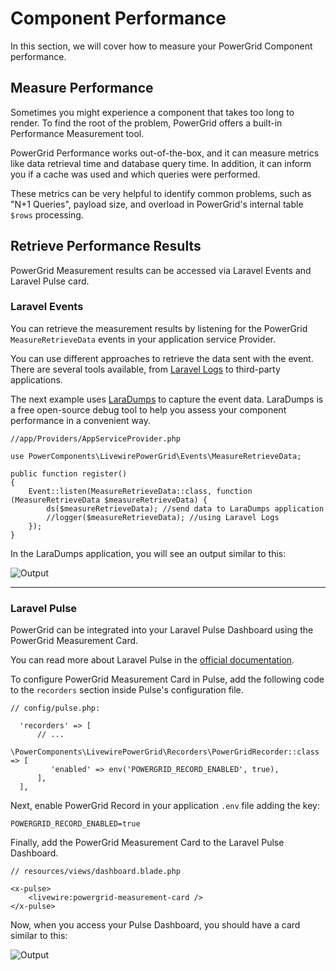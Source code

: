# Component Performance

In this section, we will cover how to measure your PowerGrid Component performance.

## Measure Performance

Sometimes you might experience a component that takes too long to render. To find the root of the problem, PowerGrid offers a built-in Performance Measurement tool.

PowerGrid Performance works out-of-the-box, and it can measure metrics like data retrieval time and database query time. In addition, it can inform you if a cache was used and which queries were performed.

These metrics can be very helpful to identify common problems, such as "N+1 Queries", payload size, and overload in PowerGrid's internal table `$rows` processing.

## Retrieve Performance Results

PowerGrid Measurement results can be accessed via Laravel Events and Laravel Pulse card.

### Laravel Events

You can retrieve the measurement results by listening for the PowerGrid `MeasureRetrieveData` events in your application service Provider.

You can use different approaches to retrieve the data sent with the event. There are several tools available, from [Laravel Logs](https://laravel.com/docs/logging) to third-party applications.

The next example uses [LaraDumps](https://laradumps.dev) to capture the event data. LaraDumps is a free open-source debug tool to help you assess your component performance in a convenient way.

```php{7,8,9,10}
//app/Providers/AppServiceProvider.php

use PowerComponents\LivewirePowerGrid\Events\MeasureRetrieveData;

public function register() 
{
    Event::listen(MeasureRetrieveData::class, function (MeasureRetrieveData $measureRetrieveData) {
        ds($measureRetrieveData); //send data to LaraDumps application
        //logger($measureRetrieveData); //using Laravel Logs
    });
}
```

In the LaraDumps application, you will see an output similar to this:

![Output](/_media/examples/measure-retrieve-data.png)

---

### Laravel Pulse

PowerGrid can be integrated into your Laravel Pulse Dashboard using the PowerGrid Measurement Card.

You can read more about Laravel Pulse in the [official documentation](https://laravel.com/docs/pulse).

To configure PowerGrid Measurement Card in Pulse, add the following code to the `recorders` section inside Pulse's configuration file.

```php{5-7}
// config/pulse.php:

  'recorders' => [
      // ...
      \PowerComponents\LivewirePowerGrid\Recorders\PowerGridRecorder::class => [
         'enabled' => env('POWERGRID_RECORD_ENABLED', true),
      ],
  ],

```

Next, enable PowerGrid Record in your application `.env` file adding the key:

```shell
POWERGRID_RECORD_ENABLED=true
```

Finally, add the PowerGrid Measurement Card to the Laravel Pulse Dashboard.

```php{4}
// resources/views/dashboard.blade.php

<x-pulse>
    <livewire:powergrid-measurement-card />
</x-pulse>
```

Now, when you access your Pulse Dashboard, you should have a card similar to this:

![Output](/_media/examples/measure-retrieve-data-pulse.png)

